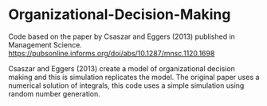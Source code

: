 # Organizational-Decision-Making
 Code based on the paper by Csaszar and Eggers (2013) published in Management Science.
 https://pubsonline.informs.org/doi/abs/10.1287/mnsc.1120.1698
 
 Csaszar and Eggers (2013) create a model of organizational decision making and this is simulation replicates the model.
 The original paper uses a numerical solution of integrals, this code uses a simple simulation using random number generation.
